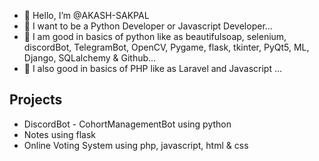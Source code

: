 - 👋 Hello, I’m @AKASH-SAKPAL
- 👀 I want to be a Python Developer or Javascript Developer...
- 🌱 I am good in basics of python like as beautifulsoap, selenium, discordBot, TelegramBot, OpenCV, Pygame, flask, tkinter, PyQt5, ML, Django, SQLalchemy & Github...
- 💞️ I also good in basics of PHP like as Laravel and Javascript ...

## Projects
- DiscordBot - CohortManagementBot using python
- Notes using flask
- Online Voting System using php, javascript, html & css
<!---
AKASH-SAKPAL/AKASH-SAKPAL is a ✨ special ✨ repository because its `README.md` (this file) appears on your GitHub profile.
You can click the Preview link to take a look at your changes.
--->
